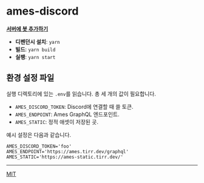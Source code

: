 # ames-discord

[**서버에 봇 추가하기**][invite-bot]

[invite-bot]: https://discordapp.com/oauth2/authorize?client_id=584333585410949140&scope=bot&permissions=51200

* **디펜던시 설치**: `yarn`
* **빌드**: `yarn build`
* **실팽**: `yarn start`

## 환경 설정 파일
실행 디렉토리에 있는 `.env`를 읽습니다. 총 세 개의 값이 필요합니다.

* `AMES_DISCORD_TOKEN`: Discord에 연결할 때 쓸 토큰.
* `AMES_ENDPOINT`: Ames GraphQL 엔드포인트.
* `AMES_STATIC`: 정적 애셋이 저장된 곳.

예시 설정은 다음과 같습니다.

```
AMES_DISCORD_TOKEN='foo'
AMES_ENDPOINT='https://ames.tirr.dev/graphql'
AMES_STATIC='https://ames-static.tirr.dev/'
```

---

[MIT](LICENSE)

